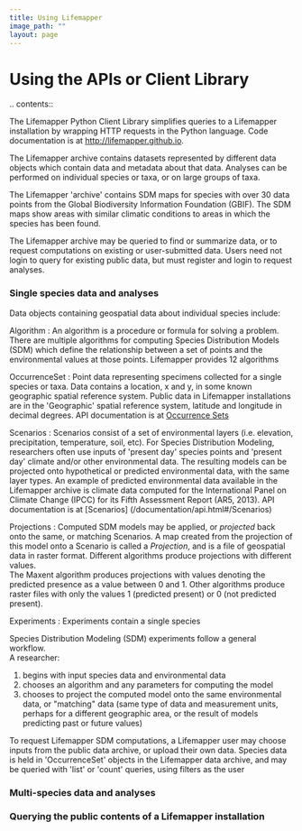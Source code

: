 ```yaml
---
title: Using Lifemapper
image_path: ""
layout: page
---
```


# Using the APIs or Client Library

.. contents::

The Lifemapper Python Client Library simplifies queries to a Lifemapper
installation by wrapping HTTP requests in the Python language.
Code documentation is at http://lifemapper.github.io.   

The Lifemapper archive contains datasets represented by different data objects 
which contain data and metadata about that data.  Analyses can be performed 
on individual species or taxa, or on large groups of taxa.  

The Lifemapper 'archive' contains SDM maps for species with over 30 data points 
from the Global Biodiversity Information Foundation (GBIF).  The SDM maps show 
areas with similar climatic conditions to areas in which the species has been 
found.

The Lifemapper archive may be queried to find or summarize data, or to 
request computations on existing or user-submitted data.  Users need not login 
to query for existing public data, but must register and login to request 
analyses.
 
### Single species data and analyses

Data objects containing geospatial data about individual species include:

Algorithm
: An algorithm is a procedure or formula for solving a problem.  There are 
  multiple algorithms for computing Species Distribution Models (SDM) which 
  define the relationship between a set of points and the environmental values 
  at those points. Lifemapper provides 12 algorithms

OccurrenceSet
: Point data representing specimens collected for a single species or taxa.  Data
  contains a location, x and y, in some known geographic spatial reference system.
  Public data in Lifemapper installations are in the 'Geographic' spatial 
  reference system, latitude and longitude in decimal degrees. API documentation
  is at [Occurrence Sets](/documentation/api.html#/Occurrence_Sets) 

Scenarios
: Scenarios consist of a set of environmental layers (i.e. elevation, 
  precipitation, temperature, soil, etc).  For Species Distribution Modeling, 
  researchers often use inputs of 'present day' species points and 'present day' 
  climate and/or other environmental data.  The resulting models can be 
  projected onto hypothetical or predicted environmental data, with the
  same layer types.  An example of predicted environmental data available in 
  the Lifemapper archive is climate data computed for the 
  International Panel on Climate Change (IPCC) for its Fifth Assessment 
  Report (AR5, 2013).  API documentation is at 
  [Scenarios] (/documentation/api.html#/Scenarios)
  
Projections
: Computed SDM models may be applied, or *projected* back onto the same, or 
  matching Scenarios.  A map created from the projection of this model onto 
  a Scenario is called a *Projection*, and is a file of geospatial data in 
  raster format.  Different algorithms produce projections with different values.  
  The Maxent algorithm produces projections with values denoting the predicted 
  presence as a value between 0 and 1.  Other algorithms produce raster files 
  with only the values 1 (predicted present) or 0 (not predicted present).
  
Experiments
:  Experiments contain a single species 

Species Distribution Modeling (SDM) experiments follow a general workflow.  
A researcher:

  1. begins with input species data and environmental data 
  1. chooses an algorithm and any parameters for computing the model
  1. chooses to project the computed model onto the same environmental
     data, or "matching" data (same type of data and measurement units, 
     perhaps for a different geographic area, or the result of models predicting 
     past or future values) 
     
To request Lifemapper SDM computations, a Lifemapper user may choose inputs from
the public data archive, or upload their own data.  Species data is held in 
'OccurrenceSet' objects in the Lifemapper data archive, and may be queried 
with 'list' or 'count' queries, using filters as the user   

### Multi-species data and analyses



### Querying the public contents of a Lifemapper installation



